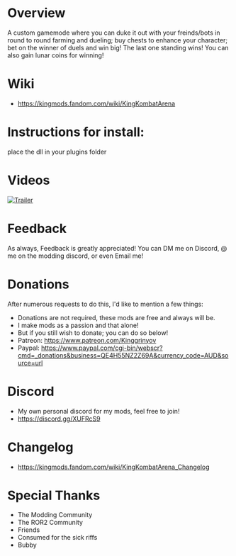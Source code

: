 # Overview
A custom gamemode where you can duke it out with your freinds/bots in round to round farming and dueling; buy chests to enhance your character; bet on the winner of duels and win big! The last one standing wins!
You can also gain lunar coins for winning!

# Wiki
- https://kingmods.fandom.com/wiki/KingKombatArena

# Instructions for install:
place the dll in your plugins folder

# Videos
[![Trailer](https://i.imgur.com/zg8MR8k.png)](https://www.youtube.com/watch?v=udv6XKU1Rv0)

# Feedback
As always, Feedback is greatly appreciated!
You can DM me on Discord, @ me on the modding discord, or even Email me!

# Donations
After numerous requests to do this, I'd like to mention a few things:
- Donations are not required, these mods are free and always will be.
- I make mods as a passion and that alone!
- But if you still wish to donate; you can do so below!
- Patreon: https://www.patreon.com/Kinggrinyov
- Paypal: https://www.paypal.com/cgi-bin/webscr?cmd=_donations&business=QE4H55NZ2Z69A&currency_code=AUD&source=url 

# Discord
- My own personal discord for my mods, feel free to join!
- https://discord.gg/XUFRcS9

# Changelog
- https://kingmods.fandom.com/wiki/KingKombatArena_Changelog

# Special Thanks
- The Modding Community
- The ROR2 Community
- Friends
- Consumed for the sick riffs
- Bubby

